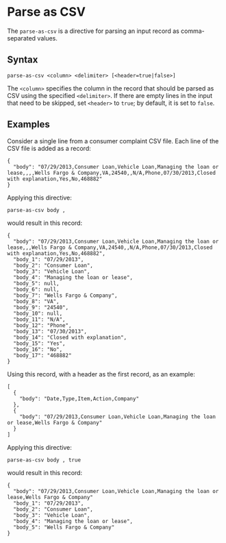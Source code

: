 # Parse as CSV

The `parse-as-csv` is a directive for parsing an input record as comma-separated values.


## Syntax
```
parse-as-csv <column> <delimiter> [<header=true|false>]
```

The `<column>` specifies the column in the record that should be parsed as CSV using
the specified `<delimiter>`. If there are empty lines in the input that need to be
skipped, set `<header>` to `true`; by default, it is set to `false`.


## Examples

Consider a single line from a consumer complaint CSV file. Each line of the CSV file is added as a record:
```
{
  "body": "07/29/2013,Consumer Loan,Vehicle Loan,Managing the loan or lease,,,,Wells Fargo & Company,VA,24540,,N/A,Phone,07/30/2013,Closed with explanation,Yes,No,468882"
}
```

Applying this directive:
```
parse-as-csv body ,
```

would result in this record:
```
{
  "body": "07/29/2013,Consumer Loan,Vehicle Loan,Managing the loan or lease,,,Wells Fargo & Company,VA,24540,,N/A,Phone,07/30/2013,Closed with explanation,Yes,No,468882",
  "body_1": "07/29/2013",
  "body_2": "Consumer Loan",
  "body_3": "Vehicle Loan",
  "body_4": "Managing the loan or lease",
  "body_5": null,
  "body_6": null,
  "body_7": "Wells Fargo & Company",
  "body_8": "VA",
  "body_9": "24540",
  "body_10": null,
  "body_11": "N/A",
  "body_12": "Phone",
  "body_13": "07/30/2013",
  "body_14": "Closed with explanation",
  "body_15": "Yes",
  "body_16": "No",
  "body_17": "468882"
}
```

Using this record, with a header as the first record, as an example:
```
[
  {
    "body": "Date,Type,Item,Action,Company"
  },
  {
    "body": "07/29/2013,Consumer Loan,Vehicle Loan,Managing the loan or lease,Wells Fargo & Company"
  }
]
```

Applying this directive:
```
parse-as-csv body , true
```

would result in this record:
```
{
  "body": "07/29/2013,Consumer Loan,Vehicle Loan,Managing the loan or lease,Wells Fargo & Company"
  "body_1": "07/29/2013",
  "body_2": "Consumer Loan",
  "body_3": "Vehicle Loan",
  "body_4": "Managing the loan or lease",
  "body_5": "Wells Fargo & Company"
}
```
